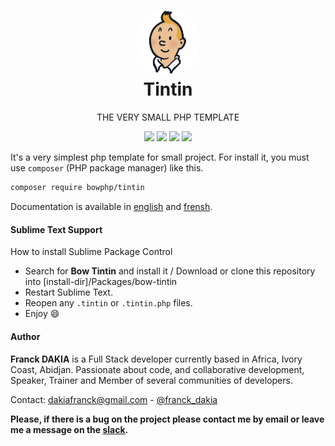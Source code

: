 <h1 align="center">
    <img src="https://github.com/bowphp/arts/raw/master/tintin.jpeg" width="100px" style="border-radius: 50px">
    <br/><strong>Tintin</strong>
</h1>

<p align="center">THE VERY SMALL PHP TEMPLATE</p>
<p align="center">
    <a href="https://github.com/bowphp/docs/blog/master/tintin.md" title="docs"><img src="https://img.shields.io/badge/docs-read%20docs-blue.svg?style=flat-square"/></a>
    <a href="https://packagist.org/packages/bowphp/tintin" title="version"><img src="https://img.shields.io/packagist/v/bowphp/tintin.svg?style=flat-square"/></a>
    <a href="https://github.com/bowphp/tintin/blob/master/LICENSE" title="license"><img src="https://img.shields.io/github/license/mashape/apistatus.svg?style=flat-square"/></a>
    <a href="https://travis-ci.org/bowphp/tintin" title="Travis branch"><img src="https://img.shields.io/travis/bowphp/tintin/master.svg?style=flat-square"/></a>
</p>

It's a very simplest php template for small project. For install it, you must use `composer` (PHP package manager) like this.

```bash
composer require bowphp/tintin
```

Documentation is available in [english](./docs/en.md) and [frensh](./docs/fr.md).

#### Sublime Text Support

How to install Sublime Package Control

- Search for **Bow Tintin** and install it / Download or clone this repository into [install-dir]/Packages/bow-tintin
- Restart Sublime Text.
- Reopen any `.tintin` or `.tintin.php` files.
- Enjoy :smile:

#### Author

**Franck DAKIA** is a Full Stack developer currently based in Africa, Ivory Coast, Abidjan. Passionate about code, and collaborative development, Speaker, Trainer and Member of several communities of developers.

Contact: [dakiafranck@gmail.com](mailto:dakiafranck@gmail.com) - [@franck_dakia](https://twitter.com/franck_dakia)

**Please, if there is a bug on the project please contact me by email or leave me a message on the [slack](https://bowphp.slack.com).**
